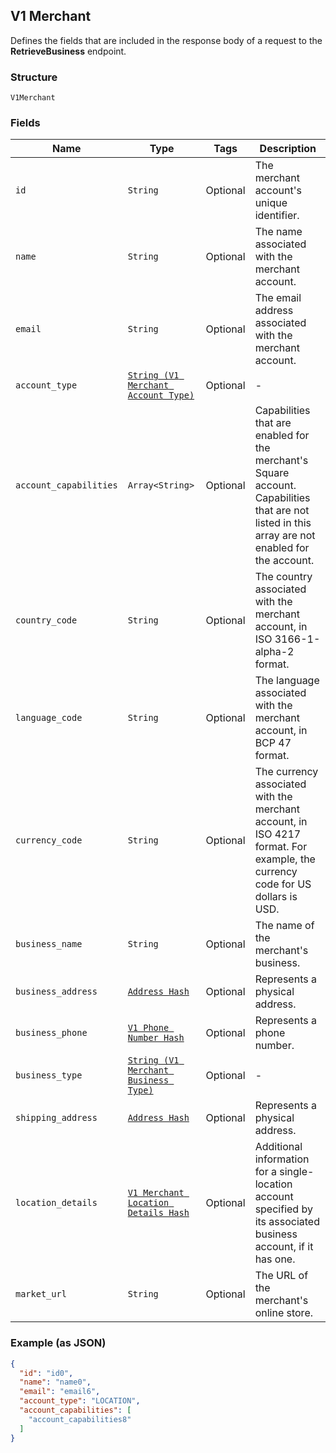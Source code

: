 ## V1 Merchant

Defines the fields that are included in the response body of
a request to the **RetrieveBusiness** endpoint.

### Structure

`V1Merchant`

### Fields

| Name | Type | Tags | Description |
|  --- | --- | --- | --- |
| `id` | `String` | Optional | The merchant account's unique identifier. |
| `name` | `String` | Optional | The name associated with the merchant account. |
| `email` | `String` | Optional | The email address associated with the merchant account. |
| `account_type` | [`String (V1 Merchant Account Type)`](/doc/models/v1-merchant-account-type.md) | Optional | - |
| `account_capabilities` | `Array<String>` | Optional | Capabilities that are enabled for the merchant's Square account. Capabilities that are not listed in this array are not enabled for the account. |
| `country_code` | `String` | Optional | The country associated with the merchant account, in ISO 3166-1-alpha-2 format. |
| `language_code` | `String` | Optional | The language associated with the merchant account, in BCP 47 format. |
| `currency_code` | `String` | Optional | The currency associated with the merchant account, in ISO 4217 format. For example, the currency code for US dollars is USD. |
| `business_name` | `String` | Optional | The name of the merchant's business. |
| `business_address` | [`Address Hash`](/doc/models/address.md) | Optional | Represents a physical address. |
| `business_phone` | [`V1 Phone Number Hash`](/doc/models/v1-phone-number.md) | Optional | Represents a phone number. |
| `business_type` | [`String (V1 Merchant Business Type)`](/doc/models/v1-merchant-business-type.md) | Optional | - |
| `shipping_address` | [`Address Hash`](/doc/models/address.md) | Optional | Represents a physical address. |
| `location_details` | [`V1 Merchant Location Details Hash`](/doc/models/v1-merchant-location-details.md) | Optional | Additional information for a single-location account specified by its associated business account, if it has one. |
| `market_url` | `String` | Optional | The URL of the merchant's online store. |

### Example (as JSON)

```json
{
  "id": "id0",
  "name": "name0",
  "email": "email6",
  "account_type": "LOCATION",
  "account_capabilities": [
    "account_capabilities8"
  ]
}
```

